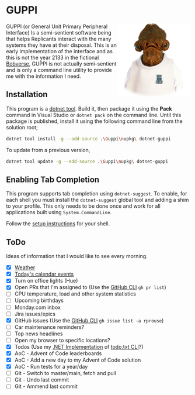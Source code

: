 # GUPPI

<img align="right" width="200" height="200" src="img/ackbar.png">

GUPPI (or General Unit Primary Peripheral Interface) Is a semi-sentient software
being that helps Replicants interact with the many systems they have at their
disposal. This is an early implementation of the interface and as this is not
the year 2133 in the fictional [Bobverse](https://bobiverse.fandom.com/wiki/We_Are_Legion_(We_Are_Bob)_Wiki),
GUPPI is not actually semi-sentient and is only a command line utility to provide
me with the information I need.

## Installation

This program is a [dotnet tool](https://docs.microsoft.com/en-us/dotnet/core/tools/global-tools). 
Build it, then package it using the **Pack** command in Visual Studio or `dotnet pack` 
on the command line. Until this package is published, install it using the following
command line from the solution root;

```sh
dotnet tool install -g --add-source .\Guppi\nupkg\ dotnet-guppi
```

To update from a previous version,

```sh
dotnet tool update -g --add-source .\Guppi\nupkg\ dotnet-guppi
```

## Enabling Tab Completion

This program supports tab completion using `dotnet-suggest`. To enable, for each shell
you must install the `dotnet-suggest` global tool and adding a shim to your profile. This 
only needs to be done once and work for all applications built using `System.CommandLine`.

Follow the [setup instructions](https://github.com/dotnet/command-line-api/blob/main/docs/dotnet-suggest.md)
for your shell.

## ToDo

Ideas of information that I would like to see every morning.

- [x] [Weather](DataProvider.Weather/Readme.md)
- [x] [Today's calendar events](DataProvider.Calendar/Readme.md)
- [x] Turn on office lights (Hue)
- [x] Open PRs that I'm assigned to (Use the [GitHub CLI](https://github.com/cli/cli) `gh pr list`)
- [ ] CPU temperature, load and other system statistics
- [ ] Upcoming birthdays
- [ ] Monday.com inbox
- [ ] Jira issues/epics
- [x] GitHub issues (Use the [GitHub CLI](https://github.com/cli/cli) `gh issue list -a rprouse`)
- [ ] Car maintenance reminders?
- [ ] Top news headlines
- [ ] Open my browser to specific locations?
- [x] Todos (Use my [.NET Implementation](https://github.com/rprouse/dotnet-todo) of [todo.txt CLI](http://todotxt.org/)?)
- [x] AoC - Advent of Code leaderboards
- [x] AoC - Add a new day to my Advent of Code solution
- [x] AoC - Run tests for a year/day
- [ ] Git - Switch to master/main, fetch and pull
- [ ] Git - Undo last commit
- [ ] Git - Ammend last commit
